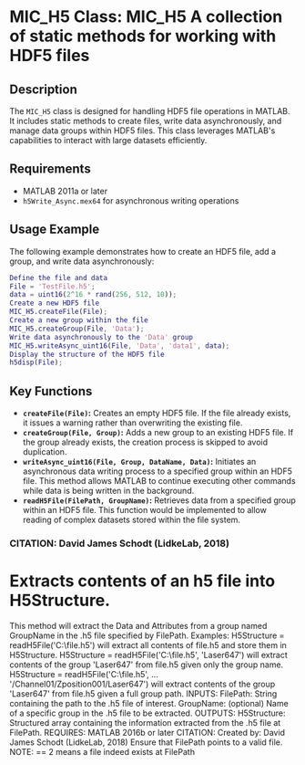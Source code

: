 # MIC_H5 Class: MIC_H5 A collection of static methods for working with HDF5 files
## Description
The `MIC_H5` class is designed for handling HDF5 file operations in MATLAB.
It includes static methods to create files, write data asynchronously, and manage data groups within HDF5 files.
This class leverages MATLAB's capabilities to interact with large datasets efficiently.
## Requirements
- MATLAB 2011a or later
- `h5Write_Async.mex64` for asynchronous writing operations
## Usage Example
The following example demonstrates how to create an HDF5 file, add a group, and write data asynchronously:
```matlab
Define the file and data
File = 'TestFile.h5';
data = uint16(2^16 * rand(256, 512, 10));
Create a new HDF5 file
MIC_H5.createFile(File);
Create a new group within the file
MIC_H5.createGroup(File, 'Data');
Write data asynchronously to the 'Data' group
MIC_H5.writeAsync_uint16(File, 'Data', 'data1', data);
Display the structure of the HDF5 file
h5disp(File);
```
## Key Functions
- **`createFile(File)`:** Creates an empty HDF5 file. If the file already exists, it issues a warning rather than overwriting the existing file.
- **`createGroup(File, Group)`:** Adds a new group to an existing HDF5 file. If the group already exists, the creation process is skipped to avoid duplication.
- **`writeAsync_uint16(File, Group, DataName, Data)`:** Initiates an asynchronous data writing process to a specified group within an HDF5 file. This method allows MATLAB to continue executing other commands while data is being written in the background.
- **`readH5File(FilePath, GroupName)`:** Retrieves data from a specified group within an HDF5 file. This function would be implemented to allow reading of complex datasets stored within the file system.
### CITATION: David James Schodt (LidkeLab, 2018)
# Extracts contents of an h5 file into H5Structure.
This method will extract the Data and Attributes from a group
named GroupName in the .h5 file specified by FilePath.
Examples:
H5Structure = readH5File('C:\file.h5') will extract all
contents of file.h5 and store them in H5Structure.
H5Structure = readH5File('C:\file.h5', 'Laser647') will extract
contents of the group 'Laser647' from file.h5 given only
the group name.
H5Structure = readH5File('C:\file.h5', ...
'/Channel01/Zposition001/Laser647') will extract contents
of the group 'Laser647' from file.h5 given a full group
path.
INPUTS:
FilePath: String containing the path to the .h5 file of interest.
GroupName: (optional) Name of a specific group in the .h5 file to be
extracted.
OUTPUTS:
H5Structure: Structured array containing the information extracted from
the .h5 file at FilePath.
REQUIRES:
MATLAB 2016b or later
CITATION:
Created by:
David James Schodt (LidkeLab, 2018)
Ensure that FilePath points to a valid file.
NOTE: == 2 means a file indeed exists at FilePath
